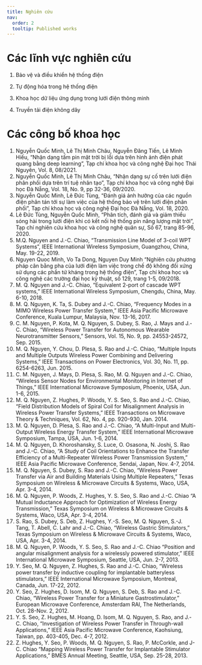 ```yaml
---
title: Nghiên cứu
nav:
  order: 2
  tooltip: Published works
---
```


# <i class="fas fa-microscope"></i>Các lĩnh vực nghiên cứu

1. Bảo vệ và điều khiển hệ thống điện <br>

2. Tự động hóa trong hệ thống điện <br>

3. Khoa học dữ liệu ứng dụng trong lưới điện thông minh <br>

4. Truyền tải điện không dây

# <i class="fas fa-microscope"></i>Các công bố khoa học
1.	Nguyễn Quốc Minh, Lê Thị Minh Châu, Nguyễn Đăng Tiến, Lê Minh Hiếu, “Nhận dạng tấm pin mặt trời bị lỗi dựa trên hình ảnh điện phát quang bằng deep learning”, Tạp chí khoa học và công nghệ Đại học Thái Nguyên, Vol. 8, 08/2021.<br>
2.	Nguyễn Quốc Minh, Lê Thị Minh Châu, “Nhận dạng sự cố trên lưới điện phân phối dựa trên trí tuệ nhân tạo”, Tạp chí khoa học và công nghệ Đại học Đà Nẵng, Vol. 18, No. 9, pp 32-36, 09/2020.<br>
3.	Nguyễn Quốc Minh, Lê Đức Tùng, “Đánh giá ảnh hưởng của các nguồn điện phân tán tới sự làm việc của hệ thống bảo vệ trên lưới điện phân phối”, Tạp chí khoa học và công nghệ Đại học Đà Nẵng, Vol. 18, 2020.<br>
4.	Lê Đức Tùng, Nguyễn Quốc Minh, “Phân tích, đánh giá và giảm thiểu sóng hài trong lưới điện khi có kết nối hệ thống pin năng lượng mặt trời”, Tạp chí nghiên cứu khoa học và công nghệ quân sự, Số 67, trang 85-96, 2020.<br>
5.	M.Q. Nguyen and J.-C. Chiao, “Transmission Line Model of 3-coil WPT Systems”, IEEE International Wireless Symposium, Guangzhou, China, May. 19-22, 2019.<br>
6.	Nguyen Quoc Minh, Vo Ta Dong, Nguyen Duy Minh “Nghiên cứu phương pháp cân bằng pha của lưới điện làm việc trong chế độ không đối xứng sử dụng các phần tử kháng trong hệ thống điện”, Tạp chí khoa học và công nghệ các trường đại học kỹ thuật, số 129, trang 1-5, 09/2018.<br>
7.	M. Q. Nguyen and J.-C. Chiao, “Equivalent 2-port of cascade WPT systems,” IEEE International Wireless Symposium, Chengdu, China, May. 6-10, 2018.<br>
8.	M. Q. Nguyen, K. Ta, S. Dubey and J.-C. Chiao, “Frequency Modes in a MIMO Wireless Power Transfer System,” IEEE Asia Pacific Microwave Conference, Kuala Lumpur, Malaysia, Nov. 13-16, 2017.<br>
9.	C. M. Nguyen, P. Kota, M. Q. Nguyen, S. Dubey, S. Rao, J. Mays and J.-C. Chiao, “Wireless Power Transfer for Autonomous Wearable Neurotransmitter Sensors,” Sensors, Vol. 15, No. 9, pp. 24553-24572, Sep. 2015.<br>
10.	M. Q. Nguyen, Y. Chou, D. Plesa, S. Rao and J.-C. Chiao, “Multiple Inputs and Multiple Outputs Wireless Power Combining and Delivering Systems,” IEEE Transactions on Power Electronics, Vol. 30, No. 11, pp. 6254-6263, Jun. 2015.<br>
11.	C. M. Nguyen, J. Mays, D. Plesa, S. Rao, M. Q. Nguyen and J.-C. Chiao, “Wireless Sensor Nodes for Environmental Monitoring in Internet of Things,” IEEE International Microwave Symposium, Phoenix, USA, Jun. 1-6, 2015.<br>
12.	M. Q. Nguyen, Z. Hughes, P. Woods, Y. S. Seo, S. Rao and J.-C. Chiao, “Field Distribution Models of Spiral Coil for Misalignment Analysis in Wireless Power Transfer Systems,” IEEE Transactions on Microwave Theory & Techniques, Vol. 62, No. 4, pp. 920-930, Jan. 2014. 	<br>
13.	M. Q. Nguyen, D. Plesa, S. Rao and J.-C. Chiao, “A Multi-Input and Multi-Output Wireless Energy Transfer System,” IEEE International Microwave Symposium, Tampa, USA, Jun. 1-6, 2014.<br>
14.	M. Q. Nguyen, D. Khoroshansky, S. Luce, O. Osasona, N. Joshi, S. Rao and J.-C. Chiao, “A Study of Coil Orientations to Enhance the Transfer Efficiency of a Multi-Repeater Wireless Power Transmission System,” IEEE Asia Pacific Microwave Conference, Sendai, Japan, Nov. 4-7, 2014.<br>
15.	M. Q. Nguyen, S. Dubey, S. Rao and J.-C. Chiao, “Wireless Power Transfer via Air and Building Materials Using Multiple Repeaters,” Texas Symposium on Wireless & Microwave Circuits & Systems, Waco, USA, Apr. 3-4, 2014. <br>
16.	M. Q. Nguyen, P. Woods, Z. Hughes, Y. S. Seo, S. Rao and J.-C. Chiao “A Mutual Inductance Approach for Optimization of Wireless Energy Transmission,” Texas Symposium on Wireless & Microwave Circuits & Systems, Waco, USA, Apr. 3-4, 2014.<br>
17.	S. Rao, S. Dubey, S. Deb, Z. Hughes, Y.-S. Seo, M. Q. Nguyen, S.-J. Tang, T. Abell, C. Lahr and J.-C. Chiao, “Wireless Gastric Stimulators,” Texas Symposium on Wireless & Microwave Circuits & Systems, Waco, USA, Apr. 3-4, 2014.<br>
18.	M. Q. Nguyen, P. Woods, Y. S. Seo, S. Rao and J.-C. Chiao “Position and angular misalignment analysis for a wirelessly powered stimulator,” IEEE International Microwave Symposium, Seattle, USA, Jun. 2-7, 2013.<br>
19.	Y. Seo, M. Q. Nguyen, Z. Hughes, S. Rao and J.-C. Chiao, “Wireless power transfer by inductive coupling for implantable batteryless stimulators,” IEEE International Microwave Symposium, Montreal, Canada, Jun. 17-22, 2012. <br>
20.	Y. Seo, Z. Hughes, D. Isom, M. Q. Nguyen, S. Deb, S. Rao and J.-C. Chiao, “Wireless Power Transfer for a Miniature Gastrostimulator,” European Microwave Conference, Amsterdam RAI, The Netherlands, Oct. 28-Nov. 2, 2012.<br>
21.	Y. S. Seo, Z. Hughes, M. Hoang, D. Isom, M. Q. Nguyen, S. Rao, and J.-C. Chiao, “Investigation of Wireless Power Transfer in Through-wall Applications,” IEEE Asia Pacific Microwave Conference, Kaohsiung, Taiwan, pp. 403-405, Dec. 4-7, 2012.<br>
22.	Z. Hughes, Y. Seo, P. Woods, M. Q. Nguyen, S. Rao, P. McCorkle, and J-C. Chiao “Mapping Wireless Power Transfer for Implantable Stimulator Applications,” BMES Annual Meeting, Seattle, USA, Sep. 25-28, 2013. 

